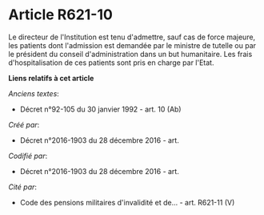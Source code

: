 # Article R621-10

Le directeur de l'Institution est tenu d'admettre, sauf cas de force majeure, les patients dont l'admission est demandée par
le ministre de tutelle ou par le président du conseil d'administration dans un but humanitaire. Les frais d'hospitalisation
de ces patients sont pris en charge par l'Etat.

**Liens relatifs à cet article**

_Anciens textes_:

  - Décret n°92-105 du 30 janvier 1992 - art. 10 (Ab)

_Créé par_:

  - Décret n°2016-1903 du 28 décembre 2016 - art.

_Codifié par_:

  - Décret n°2016-1903 du 28 décembre 2016 - art.

_Cité par_:

  - Code des pensions militaires d'invalidité et de... - art. R621-11 (V)
